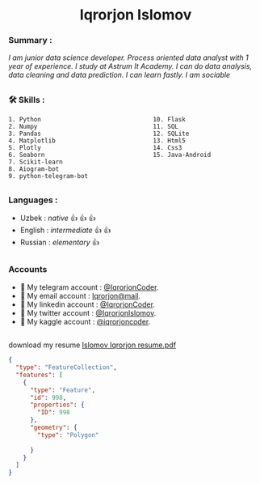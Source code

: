 

<h1 align="center">Iqrorjon Islomov</h1>


<h3>Summary :</h3>

_I am junior data science developer. Process oriented data analyst with 1 year of experience. I study at Astrum It Academy. I can do data analysis, data cleaning and data prediction. I can learn fastly. I am sociable_


## <h3>:hammer_and_wrench: Skills :</h3>
    1. Python                               10. Flask
    2. Numpy                                11. SQL
    3. Pandas                               12. SQLite
    4. Matplotlib                           13. Html5
    5. Plotly                               14. Css3
    6. Seaborn                              15. Java-Android
    7. Scikit-learn
    8. Aiogram-bot
    9. python-telegram-bot
   


## <h3>Languages :</h3>

- Uzbek   : _native_ :thumbsup: :thumbsup: :thumbsup:
- English : _intermediate_ :thumbsup: :thumbsup:
- Russian : _elementary_ :thumbsup:



## <h3>Accounts</h3>
   - :pushpin: My telegram account : [@IqrorjonCoder](https://t.me/@IqrorjonCoder).
   - :pushpin: My email account    : [Iqrorjon@mail](https://mailto:islomoviqrorjon15@gmail.com).
   - :pushpin: My linkedin account : [@IqrorjonCoder](https://linkedin.com/in/iqrorjoncoder).
   - :pushpin: My twitter  account : [@IqrorjonIslomov](https://twitter.com/IqrorjonIslomov).
   - :pushpin: My  kaggle  account : [@iqrorjoncoder](https://kaggle.com/iqrorjoncoder).


##
download my resume 
[Islomov Iqrorjon resume.pdf](https://github.com/IqrorjonCoder/IqrorjonCoder/files/9671472/Islomov.Iqrorjon.resume.pdf)


```geojson
{
  "type": "FeatureCollection",
  "features": [
    {
      "type": "Feature",
      "id": 998,
      "properties": {
        "ID": 998
      },
      "geometry": {
        "type": "Polygon"
        
      }
    }
  ]
}
```
